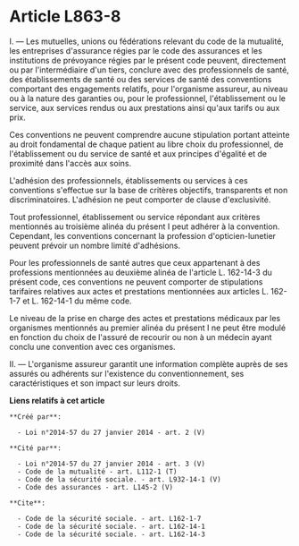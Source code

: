 # Article L863-8

I. ― Les mutuelles, unions ou fédérations relevant du code de la mutualité, les entreprises d'assurance régies par le code
des assurances et les institutions de prévoyance régies par le présent code peuvent, directement ou par l'intermédiaire d'un
tiers, conclure avec des professionnels de santé, des établissements de santé ou des services de santé des conventions
comportant des engagements relatifs, pour l'organisme assureur, au niveau ou à la nature des garanties ou, pour le
professionnel, l'établissement ou le service, aux services rendus ou aux prestations ainsi qu'aux tarifs ou aux prix. 

Ces conventions ne peuvent comprendre aucune stipulation portant atteinte au droit fondamental de chaque patient au libre
choix du professionnel, de l'établissement ou du service de santé et aux principes d'égalité et de proximité dans l'accès aux
soins. 

L'adhésion des professionnels, établissements ou services à ces conventions s'effectue sur la base de critères objectifs,
transparents et non discriminatoires. L'adhésion ne peut comporter de clause d'exclusivité. 

Tout professionnel, établissement ou service répondant aux critères mentionnés au troisième alinéa du présent I peut adhérer
à la convention. Cependant, les conventions concernant la profession d'opticien-lunetier peuvent prévoir un nombre limité
d'adhésions. 

Pour les professionnels de santé autres que ceux appartenant à des professions mentionnées au deuxième alinéa de l'article L.
162-14-3 du présent code, ces conventions ne peuvent comporter de stipulations tarifaires relatives aux actes et prestations
mentionnées aux articles L. 162-1-7 et L. 162-14-1 du même code. 

Le niveau de la prise en charge des actes et prestations médicaux par les organismes mentionnés au premier alinéa du présent
I ne peut être modulé en fonction du choix de l'assuré de recourir ou non à un médecin ayant conclu une convention avec ces
organismes. 

II. ― L'organisme assureur garantit une information complète auprès de ses assurés ou adhérents sur l'existence du
conventionnement, ses caractéristiques et son impact sur leurs droits.

**Liens relatifs à cet article**

	**Créé par**:

	  - Loi n°2014-57 du 27 janvier 2014 - art. 2 (V)

	**Cité par**:

	  - Loi n°2014-57 du 27 janvier 2014 - art. 3 (V)
	  - Code de la mutualité - art. L112-1 (T)
	  - Code de la sécurité sociale. - art. L932-14-1 (V)
	  - Code des assurances - art. L145-2 (V)

	**Cite**:

	  - Code de la sécurité sociale. - art. L162-1-7
	  - Code de la sécurité sociale. - art. L162-14-1
	  - Code de la sécurité sociale. - art. L162-14-3
